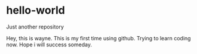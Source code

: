 # hello-world
Just another repository

Hey, this is wayne.
This is my first time using github.
Trying to learn coding now.
Hope i will success someday.
